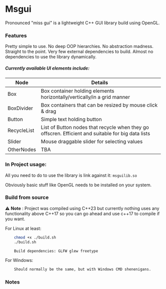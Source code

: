 # Msgui

Pronounced "miss gui" is a lightweight C++ GUI library build using OpenGL.

### Features
Pretty simple to use. No deep OOP hierarchies. No abstraction madness. Straight to the point. Very few external dependencies to build.
Almost no dependencies to use the library dynamically.

##### Currently available UI elements include:
| Node         | Details                                      |
| --------     | -------------------------------------------- |
| Box          | Box container holding elements horizontally/vertically/in a grid manner |
| BoxDivider   | Box containers that can be resized by mouse click & drag |
| Button       | Simple text holding button |
| RecycleList  | List of Button nodes that recycle when they go offscren. Efficient and suitable for big data lists |
| Slider       | Mouse draggable slider for selecting values |
| OtherNodes   | TBA                                          |


### In Project usage:
All you need to do to use the library is link against it: ```msguilib.so```

Obviously basic stuff like OpenGL needs to be installed on your system.

### Build from source
⚠️ **Note** : Project was compiled using C++23 but currently nothing uses any functionality above C++17 so you can go ahead and use c++17 to compile if you want.

For Linux at least:
```bash
    chmod +x ./build.sh
    ./build.sh
```
```bash
    Build dependencies: GLFW glew freetype
```

For Windows:
```bash
    Should normally be the same, but with Windows CMD shenenigans.
```
### Notes